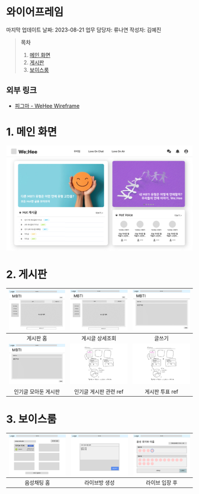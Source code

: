 # 와이어프레임

마지막 업데이트 날짜: 2023-08-21
업무 담당자: 류나연
작성자: 김예진

> **목차**
>
> 1. [메인 화면](#1-메인-화면)
> 2. [게시판](#2-게시판)
> 3. [보이스룸](#3-보이스룸)

## 외부 링크

- [피그마 - WeHee Wireframe](https://www.figma.com/file/LOZntT4iuXmIPDn6SDdfK3/Main-Board?type=design&node-id=222-795&mode=design)

# 1. 메인 화면

![](images/wireframe01.png)

# 2. 게시판

| <img src="images/wireframe02.png" width="300"/> | <img src="images/wireframe03.png" width="400"/> | <img src="images/wireframe04.png" width="400"/> |
| :---------------------------------------------: | :---------------------------------------------: | :---------------------------------------------: |
|                    게시판 홈                    |                 게시글 상세조회                 |                     글쓰기                      |
| <img src="images/wireframe05.png" width="400"/> | <img src="images/wireframe06.png" width="400"/> | <img src="images/wireframe07.png" width="400"/> |
|              인기글 모아둔 게시판               |             인기글 게시판 관련 ref              |                 게시판 투표 ref                 |

# 3. 보이스룸

| <img src="images/wireframe08.png" width="400"/> | <img src="images/wireframe09.png" width="400"/> | <img src="images/wireframe10.png" width="400"/> |
| :---------------------------------------------: | :---------------------------------------------: | :---------------------------------------------: |
|                   음성채팅 홈                   |                  라이브방 생성                  |                 라이브 입장 후                  |